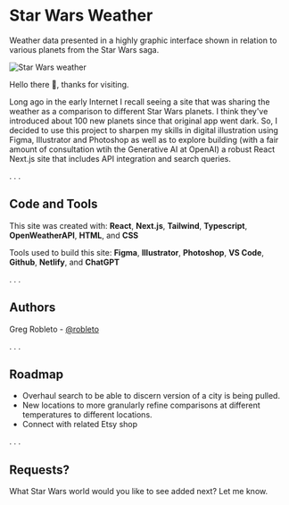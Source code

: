 # Star Wars Weather
Weather data presented in a highly graphic interface shown in relation to various planets from the Star Wars saga.

![Star Wars weather](https://cdn.dribbble.com/userupload/16210951/file/original-d45b3cc6d42962dbb33d5e2667d71ca6.png?resize=1504x1178)


Hello there 👋, thanks for visiting.

Long ago in the early Internet I recall seeing a site that was sharing the weather as a comparison to different Star Wars planets. I think they've introduced about 100 new planets since that original app went dark.  So, I decided to use this project to sharpen my skills in digital illustration using Figma, Illustrator and Photoshop as well as to explore building (with a fair amount of consultation wtih the Generative AI at OpenAI) a robust React Next.js site that includes API integration and search queries.

. . .


## Code and Tools

This site was created with: **React**, **Next.js**, **Tailwind**, **Typescript**, **OpenWeatherAPI**, **HTML**, and **CSS** 

Tools used to build this site:  **Figma**, **Illustrator**, **Photoshop**, **VS Code**, **Github**, **Netlify**, and **ChatGPT**  


. . .



## Authors

Greg Robleto - [@robleto](https://www.github.com/robleto)

. . .


## Roadmap

- Overhaul search to be able to discern version of a city is being pulled.
- New locations to more granularly refine comparisons at different temperatures to different locations.
- Connect with related Etsy shop

. . .


## Requests?

What Star Wars world would you like to see added next?  Let me know.
